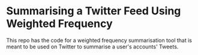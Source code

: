 # Summarising a Twitter Feed Using Weighted Frequency
This repo has the code for a weighted frequency summarisation tool that is meant to be used on Twitter to summarise a user's accounts' Tweets.
